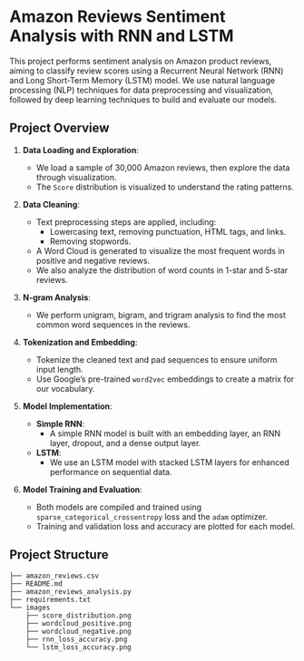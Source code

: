 # Amazon Reviews Sentiment Analysis with RNN and LSTM

This project performs sentiment analysis on Amazon product reviews, aiming to classify review scores using a Recurrent Neural Network (RNN) and Long Short-Term Memory (LSTM) model. We use natural language processing (NLP) techniques for data preprocessing and visualization, followed by deep learning techniques to build and evaluate our models.

## Project Overview

1. **Data Loading and Exploration**:
   - We load a sample of 30,000 Amazon reviews, then explore the data through visualization.
   - The `Score` distribution is visualized to understand the rating patterns.

2. **Data Cleaning**:
   - Text preprocessing steps are applied, including:
     - Lowercasing text, removing punctuation, HTML tags, and links.
     - Removing stopwords.
   - A Word Cloud is generated to visualize the most frequent words in positive and negative reviews.
   - We also analyze the distribution of word counts in 1-star and 5-star reviews.

3. **N-gram Analysis**:
   - We perform unigram, bigram, and trigram analysis to find the most common word sequences in the reviews.

4. **Tokenization and Embedding**:
   - Tokenize the cleaned text and pad sequences to ensure uniform input length.
   - Use Google’s pre-trained `word2vec` embeddings to create a matrix for our vocabulary.

5. **Model Implementation**:
   - **Simple RNN**:
     - A simple RNN model is built with an embedding layer, an RNN layer, dropout, and a dense output layer.
   - **LSTM**:
     - We use an LSTM model with stacked LSTM layers for enhanced performance on sequential data.

6. **Model Training and Evaluation**:
   - Both models are compiled and trained using `sparse_categorical_crossentropy` loss and the `adam` optimizer.
   - Training and validation loss and accuracy are plotted for each model.

## Project Structure

```plaintext
├── amazon_reviews.csv
├── README.md
├── amazon_reviews_analysis.py
├── requirements.txt
└── images
    ├── score_distribution.png
    ├── wordcloud_positive.png
    ├── wordcloud_negative.png
    ├── rnn_loss_accuracy.png
    └── lstm_loss_accuracy.png
